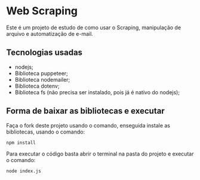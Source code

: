 # Web Scraping

Este é um projeto de estudo de como usar o Scraping, manipulação de arquivo e automatização de e-mail.

## Tecnologias usadas

* nodejs;
* Biblioteca puppeteer;
* Biblioteca nodemailer;
* Biblioteca dotenv;
* Biblioteca fs (não precisa ser instalado, pois já é nativo do nodejs);

## Forma de baixar as bibliotecas e executar

Faça o fork deste projeto usando o comando, enseguida instale as bibliotecas, usando o comando:

```
npm install
```

Para executar o código basta abrir o terminal na pasta do projeto e executar o comando:

```
node index.js
```